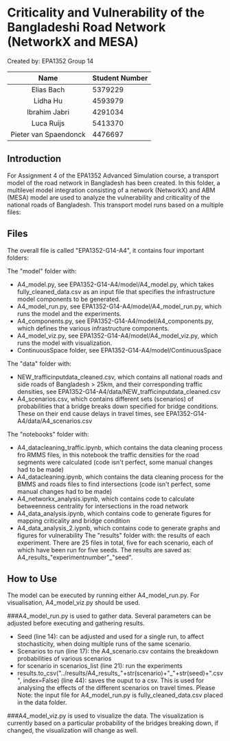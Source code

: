 # Criticality and Vulnerability of the Bangladeshi Road Network (NetworkX and MESA)

Created by: EPA1352 Group 14

| Name    | Student Number |
|:-------:|:--------|
| Elias Bach  | 5379229 | 
| Lidha Hu | 4593979 |
| Ibrahim Jabri| 4291034  |
| Luca Ruijs | 5413370 |
| Pieter van Spaendonck |  4476697 |

## Introduction
For Assignment 4 of the EPA1352 Advanced Simulation course, a transport model of the road network in Bangladesh has been 
created. In this folder, a multilevel model integration consisting of a network (NetworkX) and ABM (MESA) model are used 
to analyze the vulnerability and criticality of the national roads of Bangladesh. This transport model runs based on a multiple files:

## Files 
The overall file is called "EPA1352-G14-A4", it contains four important folders:

The "model" folder with:
* A4_model.py, see EPA1352-G14-A4/model/A4_model.py, which takes fully_cleaned_data.csv as an input file that 
  specifies the infrastructure model components to be generated. 
* A4_model_run.py, see EPA1352-G14-A4/model/A4_model_run.py, which runs the model and the experiments.
* A4_components.py, see EPA1352-G14-A4/model/A4_components.py, which defines the various infrastructure components. 
* A4_model_viz.py, see EPA1352-G14-A4/model/A4_model_viz.py, which runs the model with visualization.
* ContinuousSpace folder, see EPA1352-G14-A4/model/ContinuousSpace

The "data" folder with:
* NEW_trafficinputdata_cleaned.csv, which contains all national roads and side roads of Bangladesh > 25km, and their
  corresponding traffic densities, see EPA1352-G14-A4/data/NEW_trafficinputdata_cleaned.csv
* A4_scenarios.csv, which contains different sets (scenarios) of probabilities that a bridge breaks down specified for 
  bridge conditions. These on their end cause delays in travel times, see EPA1352-G14-A4/data/A4_scenarios.csv

The "notebooks" folder with:
* A4_datacleaning_traffic.ipynb, which contains the data cleaning process fro RMMS files, 
  in this notebook the traffic densities for the road segments were calculated 
  (code isn't perfect, some manual changes had to be made)
* A4_datacleaning.ipynb, which contains the data cleaning process for the BMMS and roads files to find intersections
  (code isn't perfect, some manual changes had to be made)
* A4_networkx_analysis.ipynb, which contains code to calculate betweenness centrality for intersections in the road network
* A4_data_analysis.ipynb, which contains code to generate figures for mapping criticality and bridge condition
* A4_data_analysis_2.iypnb, which contains code to generate graphs and figures for vulnerability
The "results" folder with: the results of each experiment. There are 25 files in total, five for each scenario, each of 
which have been run for five seeds. The results are saved as: A4_results_"experimentnumber"_"seed". 

## How to Use
The model can be executed by running either A4_model_run.py. For visualisation, A4_model_viz.py should be 
used. 

###A4_model_run.py 
is used to gather data. Several parameters can be adjusted before executing and gathering results.
* Seed (line 14): can be adjusted and used for a single run, to affect stochasticity, when doing multiple runs of the 
  same scenario.
* Scenarios to run (line 17): the A4_scenario.csv contains the breakdown probabilities of various scenarios
* for scenario in scenarios_list (line 21): run the experiments
* results.to_csv("../results/A4_results_"+str(scenario)+"_"+str(seed)+".csv", index=False) (line 44): saves the ouput to a csv. 
  This is used for analysing the effects of the different scenarios on travel times.
Please Note: the input file for A4_model_run.py is fully_cleaned_data.csv placed in the data folder.
  
###A4_model_viz.py
is used to visualize the data. The visualization is currently based on a particular probability of the bridges breaking
down, if changed, the visualization will change as well. 

